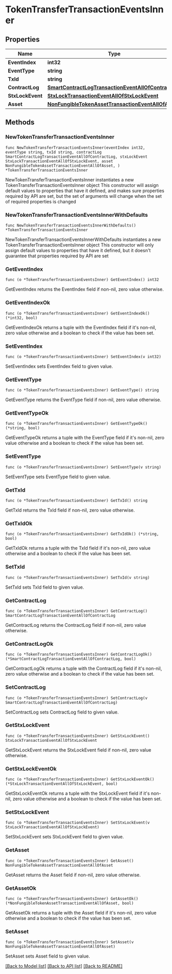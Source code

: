 # TokenTransferTransactionEventsInner

## Properties

Name | Type | Description | Notes
------------ | ------------- | ------------- | -------------
**EventIndex** | **int32** |  | 
**EventType** | **string** |  | 
**TxId** | **string** |  | 
**ContractLog** | [**SmartContractLogTransactionEventAllOfContractLog**](SmartContractLogTransactionEventAllOfContractLog.md) |  | 
**StxLockEvent** | [**StxLockTransactionEventAllOfStxLockEvent**](StxLockTransactionEventAllOfStxLockEvent.md) |  | 
**Asset** | [**NonFungibleTokenAssetTransactionEventAllOfAsset**](NonFungibleTokenAssetTransactionEventAllOfAsset.md) |  | 

## Methods

### NewTokenTransferTransactionEventsInner

`func NewTokenTransferTransactionEventsInner(eventIndex int32, eventType string, txId string, contractLog SmartContractLogTransactionEventAllOfContractLog, stxLockEvent StxLockTransactionEventAllOfStxLockEvent, asset NonFungibleTokenAssetTransactionEventAllOfAsset, ) *TokenTransferTransactionEventsInner`

NewTokenTransferTransactionEventsInner instantiates a new TokenTransferTransactionEventsInner object
This constructor will assign default values to properties that have it defined,
and makes sure properties required by API are set, but the set of arguments
will change when the set of required properties is changed

### NewTokenTransferTransactionEventsInnerWithDefaults

`func NewTokenTransferTransactionEventsInnerWithDefaults() *TokenTransferTransactionEventsInner`

NewTokenTransferTransactionEventsInnerWithDefaults instantiates a new TokenTransferTransactionEventsInner object
This constructor will only assign default values to properties that have it defined,
but it doesn't guarantee that properties required by API are set

### GetEventIndex

`func (o *TokenTransferTransactionEventsInner) GetEventIndex() int32`

GetEventIndex returns the EventIndex field if non-nil, zero value otherwise.

### GetEventIndexOk

`func (o *TokenTransferTransactionEventsInner) GetEventIndexOk() (*int32, bool)`

GetEventIndexOk returns a tuple with the EventIndex field if it's non-nil, zero value otherwise
and a boolean to check if the value has been set.

### SetEventIndex

`func (o *TokenTransferTransactionEventsInner) SetEventIndex(v int32)`

SetEventIndex sets EventIndex field to given value.


### GetEventType

`func (o *TokenTransferTransactionEventsInner) GetEventType() string`

GetEventType returns the EventType field if non-nil, zero value otherwise.

### GetEventTypeOk

`func (o *TokenTransferTransactionEventsInner) GetEventTypeOk() (*string, bool)`

GetEventTypeOk returns a tuple with the EventType field if it's non-nil, zero value otherwise
and a boolean to check if the value has been set.

### SetEventType

`func (o *TokenTransferTransactionEventsInner) SetEventType(v string)`

SetEventType sets EventType field to given value.


### GetTxId

`func (o *TokenTransferTransactionEventsInner) GetTxId() string`

GetTxId returns the TxId field if non-nil, zero value otherwise.

### GetTxIdOk

`func (o *TokenTransferTransactionEventsInner) GetTxIdOk() (*string, bool)`

GetTxIdOk returns a tuple with the TxId field if it's non-nil, zero value otherwise
and a boolean to check if the value has been set.

### SetTxId

`func (o *TokenTransferTransactionEventsInner) SetTxId(v string)`

SetTxId sets TxId field to given value.


### GetContractLog

`func (o *TokenTransferTransactionEventsInner) GetContractLog() SmartContractLogTransactionEventAllOfContractLog`

GetContractLog returns the ContractLog field if non-nil, zero value otherwise.

### GetContractLogOk

`func (o *TokenTransferTransactionEventsInner) GetContractLogOk() (*SmartContractLogTransactionEventAllOfContractLog, bool)`

GetContractLogOk returns a tuple with the ContractLog field if it's non-nil, zero value otherwise
and a boolean to check if the value has been set.

### SetContractLog

`func (o *TokenTransferTransactionEventsInner) SetContractLog(v SmartContractLogTransactionEventAllOfContractLog)`

SetContractLog sets ContractLog field to given value.


### GetStxLockEvent

`func (o *TokenTransferTransactionEventsInner) GetStxLockEvent() StxLockTransactionEventAllOfStxLockEvent`

GetStxLockEvent returns the StxLockEvent field if non-nil, zero value otherwise.

### GetStxLockEventOk

`func (o *TokenTransferTransactionEventsInner) GetStxLockEventOk() (*StxLockTransactionEventAllOfStxLockEvent, bool)`

GetStxLockEventOk returns a tuple with the StxLockEvent field if it's non-nil, zero value otherwise
and a boolean to check if the value has been set.

### SetStxLockEvent

`func (o *TokenTransferTransactionEventsInner) SetStxLockEvent(v StxLockTransactionEventAllOfStxLockEvent)`

SetStxLockEvent sets StxLockEvent field to given value.


### GetAsset

`func (o *TokenTransferTransactionEventsInner) GetAsset() NonFungibleTokenAssetTransactionEventAllOfAsset`

GetAsset returns the Asset field if non-nil, zero value otherwise.

### GetAssetOk

`func (o *TokenTransferTransactionEventsInner) GetAssetOk() (*NonFungibleTokenAssetTransactionEventAllOfAsset, bool)`

GetAssetOk returns a tuple with the Asset field if it's non-nil, zero value otherwise
and a boolean to check if the value has been set.

### SetAsset

`func (o *TokenTransferTransactionEventsInner) SetAsset(v NonFungibleTokenAssetTransactionEventAllOfAsset)`

SetAsset sets Asset field to given value.



[[Back to Model list]](../README.md#documentation-for-models) [[Back to API list]](../README.md#documentation-for-api-endpoints) [[Back to README]](../README.md)


